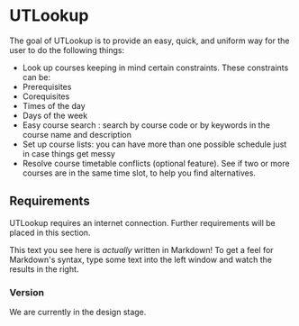 # UTLookup

The goal of UTLookup is to provide an easy, quick, and uniform way for the user to do the following things:

* Look up courses keeping in mind certain constraints. These constraints can be: 
 * Prerequisites
 * Corequisites
 * Times of the day
 * Days of the week
* Easy course search : search by course code or by keywords in the course name and description
* Set up course lists: you can have more than one possible schedule just in case things get messy
* Resolve course timetable conflicts (optional feature). See if two or more courses are in the same time slot, to help you find alternatives.

## Requirements

UTLookup requires an internet connection. Further requirements will be placed in this section.

This text you see here is *actually* written in Markdown! To get a feel for Markdown's syntax, type some text into the left window and watch the results in the right.

### Version
We are currently in the design stage.
